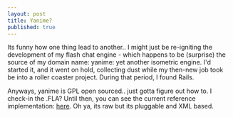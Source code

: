 ```yaml
---
layout: post
title: Yanime?
published: true
---
```

Its funny how one thing lead to another.. I might just be re-igniting the development of my flash chat engine - which happens to be (surprise) the source of my domain name: yanime: yet another isometric engine. I'd started it, and it went on hold, collecting dust while my then-new job took be into a roller coaster project. During that period, I found Rails.  
  
Anyways, yanime is GPL open sourced.. just gotta figure out how to. I check-in the .FLA? Until then, you can see the current reference implementation: [here](http://blog.yanime.org/yanime/sampleui.html). Oh ya, its raw but its pluggable and XML based.

